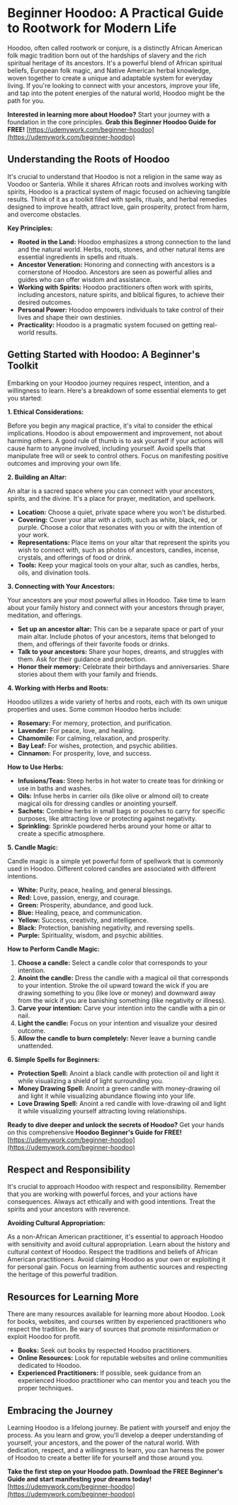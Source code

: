 # Beginner Hoodoo: A Practical Guide to Rootwork for Modern Life

Hoodoo, often called rootwork or conjure, is a distinctly African American folk magic tradition born out of the hardships of slavery and the rich spiritual heritage of its ancestors. It's a powerful blend of African spiritual beliefs, European folk magic, and Native American herbal knowledge, woven together to create a unique and adaptable system for everyday living. If you're looking to connect with your ancestors, improve your life, and tap into the potent energies of the natural world, Hoodoo might be the path for you.

**Interested in learning more about Hoodoo?**  Start your journey with a foundation in the core principles. **Grab this Beginner Hoodoo Guide for FREE!**  [https://udemywork.com/beginner-hoodoo](https://udemywork.com/beginner-hoodoo)

## Understanding the Roots of Hoodoo

It's crucial to understand that Hoodoo is not a religion in the same way as Voodoo or Santeria. While it shares African roots and involves working with spirits, Hoodoo is a practical system of magic focused on achieving tangible results. Think of it as a toolkit filled with spells, rituals, and herbal remedies designed to improve health, attract love, gain prosperity, protect from harm, and overcome obstacles.

**Key Principles:**

*   **Rooted in the Land:** Hoodoo emphasizes a strong connection to the land and the natural world. Herbs, roots, stones, and other natural items are essential ingredients in spells and rituals.
*   **Ancestor Veneration:** Honoring and connecting with ancestors is a cornerstone of Hoodoo. Ancestors are seen as powerful allies and guides who can offer wisdom and assistance.
*   **Working with Spirits:** Hoodoo practitioners often work with spirits, including ancestors, nature spirits, and biblical figures, to achieve their desired outcomes.
*   **Personal Power:** Hoodoo empowers individuals to take control of their lives and shape their own destinies.
*   **Practicality:** Hoodoo is a pragmatic system focused on getting real-world results.

## Getting Started with Hoodoo: A Beginner's Toolkit

Embarking on your Hoodoo journey requires respect, intention, and a willingness to learn. Here's a breakdown of some essential elements to get you started:

**1. Ethical Considerations:**

Before you begin any magical practice, it's vital to consider the ethical implications. Hoodoo is about empowerment and improvement, not about harming others. A good rule of thumb is to ask yourself if your actions will cause harm to anyone involved, including yourself. Avoid spells that manipulate free will or seek to control others. Focus on manifesting positive outcomes and improving your own life.

**2. Building an Altar:**

An altar is a sacred space where you can connect with your ancestors, spirits, and the divine. It's a place for prayer, meditation, and spellwork.

*   **Location:** Choose a quiet, private space where you won't be disturbed.
*   **Covering:** Cover your altar with a cloth, such as white, black, red, or purple. Choose a color that resonates with you or with the intention of your work.
*   **Representations:** Place items on your altar that represent the spirits you wish to connect with, such as photos of ancestors, candles, incense, crystals, and offerings of food or drink.
*   **Tools:** Keep your magical tools on your altar, such as candles, herbs, oils, and divination tools.

**3. Connecting with Your Ancestors:**

Your ancestors are your most powerful allies in Hoodoo. Take time to learn about your family history and connect with your ancestors through prayer, meditation, and offerings.

*   **Set up an ancestor altar:** This can be a separate space or part of your main altar. Include photos of your ancestors, items that belonged to them, and offerings of their favorite foods or drinks.
*   **Talk to your ancestors:** Share your hopes, dreams, and struggles with them. Ask for their guidance and protection.
*   **Honor their memory:** Celebrate their birthdays and anniversaries. Share stories about them with your family and friends.

**4. Working with Herbs and Roots:**

Hoodoo utilizes a wide variety of herbs and roots, each with its own unique properties and uses. Some common Hoodoo herbs include:

*   **Rosemary:** For memory, protection, and purification.
*   **Lavender:** For peace, love, and healing.
*   **Chamomile:** For calming, relaxation, and prosperity.
*   **Bay Leaf:** For wishes, protection, and psychic abilities.
*   **Cinnamon:** For prosperity, love, and success.

**How to Use Herbs:**

*   **Infusions/Teas:** Steep herbs in hot water to create teas for drinking or use in baths and washes.
*   **Oils:** Infuse herbs in carrier oils (like olive or almond oil) to create magical oils for dressing candles or anointing yourself.
*   **Sachets:** Combine herbs in small bags or pouches to carry for specific purposes, like attracting love or protecting against negativity.
*   **Sprinkling:** Sprinkle powdered herbs around your home or altar to create a specific atmosphere.

**5. Candle Magic:**

Candle magic is a simple yet powerful form of spellwork that is commonly used in Hoodoo. Different colored candles are associated with different intentions.

*   **White:** Purity, peace, healing, and general blessings.
*   **Red:** Love, passion, energy, and courage.
*   **Green:** Prosperity, abundance, and good luck.
*   **Blue:** Healing, peace, and communication.
*   **Yellow:** Success, creativity, and intelligence.
*   **Black:** Protection, banishing negativity, and reversing spells.
*   **Purple:** Spirituality, wisdom, and psychic abilities.

**How to Perform Candle Magic:**

1.  **Choose a candle:** Select a candle color that corresponds to your intention.
2.  **Anoint the candle:** Dress the candle with a magical oil that corresponds to your intention. Stroke the oil upward toward the wick if you are drawing something to you (like love or money) and downward away from the wick if you are banishing something (like negativity or illness).
3.  **Carve your intention:** Carve your intention into the candle with a pin or nail.
4.  **Light the candle:** Focus on your intention and visualize your desired outcome.
5.  **Allow the candle to burn completely:** Never leave a burning candle unattended.

**6. Simple Spells for Beginners:**

*   **Protection Spell:** Anoint a black candle with protection oil and light it while visualizing a shield of light surrounding you.
*   **Money Drawing Spell:** Anoint a green candle with money-drawing oil and light it while visualizing abundance flowing into your life.
*   **Love Drawing Spell:** Anoint a red candle with love-drawing oil and light it while visualizing yourself attracting loving relationships.

**Ready to dive deeper and unlock the secrets of Hoodoo?** Get your hands on this comprehensive **Hoodoo Beginner's Guide for FREE!** [https://udemywork.com/beginner-hoodoo](https://udemywork.com/beginner-hoodoo)

## Respect and Responsibility

It's crucial to approach Hoodoo with respect and responsibility. Remember that you are working with powerful forces, and your actions have consequences. Always act ethically and with good intentions. Treat the spirits and your ancestors with reverence.

**Avoiding Cultural Appropriation:**

As a non-African American practitioner, it's essential to approach Hoodoo with sensitivity and avoid cultural appropriation. Learn about the history and cultural context of Hoodoo. Respect the traditions and beliefs of African American practitioners. Avoid claiming Hoodoo as your own or exploiting it for personal gain. Focus on learning from authentic sources and respecting the heritage of this powerful tradition.

## Resources for Learning More

There are many resources available for learning more about Hoodoo. Look for books, websites, and courses written by experienced practitioners who respect the tradition. Be wary of sources that promote misinformation or exploit Hoodoo for profit.

*   **Books:** Seek out books by respected Hoodoo practitioners.
*   **Online Resources:** Look for reputable websites and online communities dedicated to Hoodoo.
*   **Experienced Practitioners:** If possible, seek guidance from an experienced Hoodoo practitioner who can mentor you and teach you the proper techniques.

## Embracing the Journey

Learning Hoodoo is a lifelong journey. Be patient with yourself and enjoy the process. As you learn and grow, you'll develop a deeper understanding of yourself, your ancestors, and the power of the natural world. With dedication, respect, and a willingness to learn, you can harness the power of Hoodoo to create a better life for yourself and those around you.

**Take the first step on your Hoodoo path. Download the FREE Beginner's Guide and start manifesting your dreams today!** [https://udemywork.com/beginner-hoodoo](https://udemywork.com/beginner-hoodoo)
